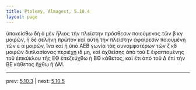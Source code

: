 ```yaml
---
title: Ptolemy, Almagest, 5.10.4
layout: page
---
```


ὑποκείσθω δὴ ὁ μὲν ἥλιος τὴν πλείστην πρόσθεσιν ποιούμενος τῶν β κγ μοιρῶν, ἡ δὲ σελήνη πρῶτον καὶ αὐτὴ τὴν πλείστην ἀφαίρεσιν ποιουμένη τῶν ε α μοιρῶν, ἵνα καὶ ἡ ὑπὸ ΑΕΒ γωνία τὰς συναμφοτέρων τῶν ζ κδ μοιρῶν διπλασίονας περιέχῃ ιδ μη, καὶ ἀχθείσης ἀπὸ τοῦ Ε ἐφαπτομένης τοῦ ἐπικύκλου τῆς ΕΘ ἐπεζεύχθω ἡ ΒΘ κάθετος, καὶ ἔτι ἀπὸ τοῦ Δ ἐπὶ τὴν ΒΕ κάθετος ἤχθω ἡ ΔΜ. 

---

prev: [5.10.3](../5.10.3/) | next: [5.10.5](../5.10.5/)

